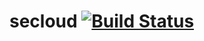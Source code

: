 # secloud [![Build Status](https://travis-ci.org/choffmeister/secloud.png?branch=master)](https://travis-ci.org/choffmeister/secloud)
